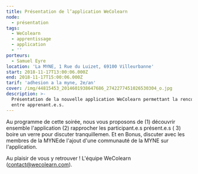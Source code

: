 ```yaml
---
title: Présentation de l’application WeColearn
node:
  - présentation
tags:
  - WeColearn
  - apprentissage
  - application
  - ''
porteurs:
  - Samuel Eyre
location: 'La MYNE, 1 Rue du Luizet, 69100 Villeurbanne'
start: 2018-11-17T13:00:06.000Z
end: 2018-11-17T15:00:06.000Z
tarif: 'adhesion a la myne, 2e/an'
cover: /img/44815453_2014601938647686_2742277451026530304_o.jpg
description: >-
  Présentation de la nouvelle application WeColearn permettant la rencontre
  entre apprenant.e.s.
---
```

Au programme de cette soirée, nous vous proposons de (1) découvrir ensemble l'application (2) rapprocher les participant.e.s présent.e.s ( 3) boire un verre pour discuter tranquillemen. Et en Bonus, discuter avec les membres de la MYNEde l'ajout d'une communauté de la MYNE sur l'application. 

Au plaisir de vous y retrouver ! L'équipe WeColearn  (contact@wecolearn.com).
